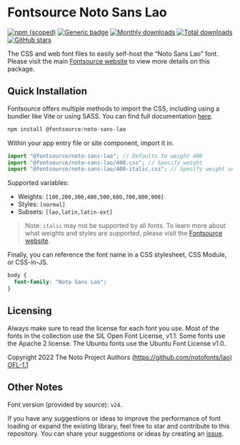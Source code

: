 # Fontsource Noto Sans Lao

[![npm (scoped)](https://img.shields.io/npm/v/@fontsource/noto-sans-lao?color=brightgreen)](https://www.npmjs.com/package/@fontsource/noto-sans-lao) [![Generic badge](https://img.shields.io/badge/fontsource-passing-brightgreen)](https://github.com/fontsource/fontsource) [![Monthly downloads](https://badgen.net/npm/dm/@fontsource/noto-sans-lao)](https://github.com/fontsource/fontsource) [![Total downloads](https://badgen.net/npm/dt/@fontsource/noto-sans-lao)](https://github.com/fontsource/fontsource) [![GitHub stars](https://img.shields.io/github/stars/fontsource/fontsource.svg?style=social&label=Star)](https://github.com/fontsource/fontsource/stargazers)

The CSS and web font files to easily self-host the “Noto Sans Lao” font. Please visit the main [Fontsource website](https://fontsource.org/fonts/noto-sans-lao) to view more details on this package.

## Quick Installation

Fontsource offers multiple methods to import the CSS, including using a bundler like Vite or using SASS. You can find full documentation [here](https://fontsource.org/docs/getting-started/introduction).

```javascript
npm install @fontsource/noto-sans-lao
```

Within your app entry file or site component, import it in.

```javascript
import "@fontsource/noto-sans-lao"; // Defaults to weight 400
import "@fontsource/noto-sans-lao/400.css"; // Specify weight
import "@fontsource/noto-sans-lao/400-italic.css"; // Specify weight and style
```

Supported variables:
- Weights: `[100,200,300,400,500,600,700,800,900]`
- Styles: `[normal]`
- Subsets: `[lao,latin,latin-ext]`

> Note: `italic` may not be supported by all fonts. To learn more about what weights and styles are supported, please visit the [Fontsource website](https://fontsource.org/fonts/noto-sans-lao).

Finally, you can reference the font name in a CSS stylesheet, CSS Module, or CSS-in-JS.

```css
body {
  font-family: "Noto Sans Lao";
}
```

## Licensing
Always make sure to read the license for each font you use. Most of the fonts in the collection use the SIL Open Font License, v1.1. Some fonts use the Apache 2 license. The Ubuntu fonts use the Ubuntu Font License v1.0.

Copyright 2022 The Noto Project Authors (https://github.com/notofonts/lao)
[OFL-1.1](http://scripts.sil.org/OFL)

## Other Notes
Font version (provided by source): `v24`.

If you have any suggestions or ideas to improve the performance of font loading or expand the existing library, feel free to star and contribute to this repository. You can share your suggestions or ideas by creating an [issue](https://github.com/fontsource/fontsource/issues).